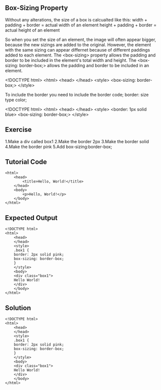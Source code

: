 Box-Sizing Property
--------
Without any alterations, the size of a box is calcualted like this:
width + padding + border = actual width of an element
height + padding + border = actual height of an element

So when you set the size of an element, the image will often appear bigger, because the new sizings are added to the original. 
However, the element with the same sizing can appear differnet because of different paddings added to each element. 
The &lt;box-sizing&gt; property allows the padding and border to be included in the element's total width and height.
The &lt;box-sizing: border-box;&gt; allows the padding and border to be included in an element.

&lt;!DOCTYPE html&gt;
&lt;html&gt;
&lt;head&gt;
&lt;/head&gt;
&lt;style&gt;
&lt;box-sizing: border-box;&gt;
&lt;/style&gt;

To include the border you need to include the border code; border: size type color;

&lt;!DOCTYPE html&gt;
&lt;html&gt;
&lt;head&gt;
&lt;/head&gt;
&lt;style&gt;
&lt;border: 1px solid blue&gt;
&lt;box-sizing: border-box;&gt;
&lt;/style&gt;


Exercise
--------
1.Make a div called box1
2.Make the border 2px
3.Make the border solid
4.Make the border pink
5.Add box-sizing:border-box;

Tutorial Code
-------------

<!DOCTYPE html>
    <html>
        <head>
            <title>Hello, World!</title>
        </head>
        <body>
            <p>Hello, World!</p>
        </body>
    </html>
    
Expected Output
---------------

    <!DOCTYPE html>
    <html>
        <head>
        </head>
        <style>
        .box1 {
        border: 2px solid pink;
        box-sizing: border-box;
        }
        </style>
        <body>
        <div class="box1">
        Hello World!
        </div> 
        </body>
    </html>

Solution
--------

    <!DOCTYPE html>
    <html>
        <head>
        </head>
        <style>
        .box1 {
        border: 2px solid pink;
        box-sizing: border-box;
        }
        </style>
        <body>
        <div class="box1">
        Hello World!
        </div> 
        </body>
    </html>
